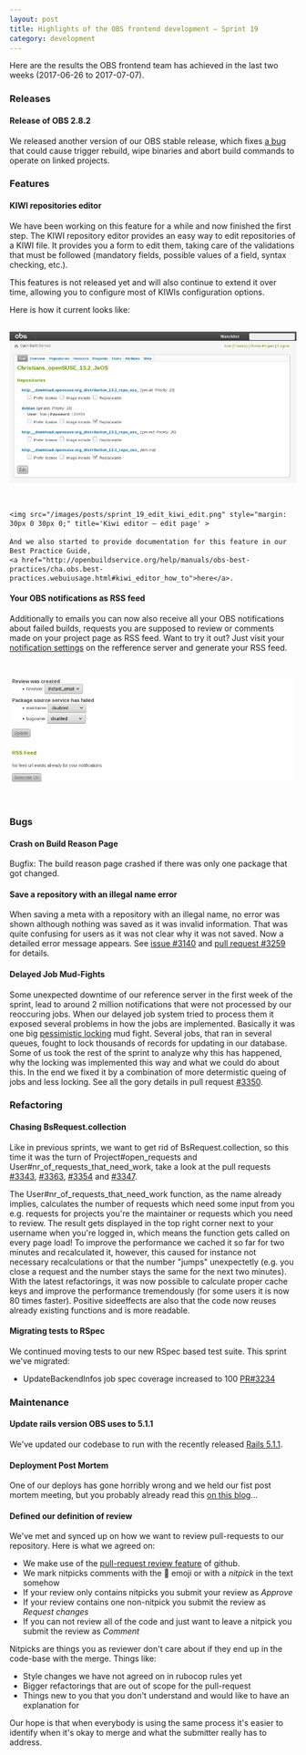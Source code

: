 ```yaml
---
layout: post
title: Highlights of the OBS frontend development – Sprint 19
category: development
---
```

<p>
  Here are the results the OBS frontend team has achieved in the last two weeks (2017-06-26 to 2017-07-07).
</p>

<h3>Releases</h3>

<h4>Release of OBS 2.8.2</h4>
<p>
  We released another version of our OBS stable release, which fixes
  <a href='https://github.com/openSUSE/open-build-service/issues/3066'>a bug</a> that could cause
  trigger rebuild, wipe binaries and abort build commands to operate on linked projects.
</p>

<h3>Features</h3>

<h4>KIWI repositories editor</h4>
  <p>
    We have been working on this feature for a while and now finished the first step. The KIWI repository
    editor provides an easy way to edit repositories of a KIWI file. It provides you a form to edit them,
    taking care of the validations that must be followed (mandatory fields, possible values of a field, syntax 
    checking, etc.).
  </p>

  <p>
    This features is not released yet and will also continue to extend it over time, allowing you to configure
    most of KIWIs configuration options.
  </p>

  <p>
    Here is how it current looks like:
    <img src="/images/posts/sprint_19_edit_kiwi_show.png" style="margin: 30px 0 30px 0;" title='Kiwi editor – show page' >

    <img src="/images/posts/sprint_19_edit_kiwi_edit.png" style="margin: 30px 0 30px 0;" title='Kiwi editor – edit page' >

    And we also started to provide documentation for this feature in our Best Practice Guide, 
    <a href="http://openbuildservice.org/help/manuals/obs-best-practices/cha.obs.best-practices.webuiusage.html#kiwi_editor_how_to">here</a>.
</p>

<h4>Your OBS notifications as RSS feed</h4>
<p>
  Additionally to emails you can now also receive all your OBS notifications about failed builds,
  requests you are supposed to review or comments made on your project page as RSS feed.
  Want to try it out? Just visit your <a href="https://build.opensuse.org/user/notifications">notification settings</a>
on the refference server and generate your RSS feed.
</p>

<img src="/images/posts/sprint_19_rss_feed_notifications.png" style="margin: 30px 0 30px 0;" >

<h3>Bugs</h3>

<h4>Crash on Build Reason Page</h4>
<p>
  Bugfix: The build reason page crashed if there was only one package that got changed.
</p>

<h4>Save a repository with an illegal name error</h4>
<p>
  When saving a meta with a repository with an illegal name, no error was shown although
  nothing was saved as it was invalid information. That was quite confusing for users as it 
  was not clear why it was not saved. Now a detailed error message appears.
  See <a href="https://github.com/openSUSE/open-build-service/issues/3140">issue #3140</a> and
  <a href="https://github.com/openSUSE/open-build-service/pull/3259">pull request #3259</a> for
  details.
</p>

<h4>Delayed Job Mud-Fights</h4>
<p>
  Some unexpected downtime of our reference server in the first week of the sprint, lead to around 2 million
  notifications that were not processed by our reoccuring jobs. When our delayed job system tried to process them 
  it exposed several problems in how the jobs are implemented. Basically it was one big
  <a href="http://api.rubyonrails.org/classes/ActiveRecord/Locking/Pessimistic.html">pessimistic locking</a>
  mud fight. Several jobs, that ran in several queues, fought to lock thousands of records for updating in our database.
  Some of us took the rest of the sprint to analyze why this has happened, why the locking was implemented this way and
  what we could do about this. In the end we fixed it by a combination of more determistic queing of jobs and less locking.
  See all the gory details in pull request <a href="https://github.com/openSUSE/open-build-service/pull/3350">#3350</a>.
</p>

<h3>Refactoring</h3>

<h4>Chasing BsRequest.collection</h4>
<p>
Like in previous sprints, we want to get rid of BsRequest.collection, so this time it was the turn
of Project#open_requests and User#nr_of_requests_that_need_work, take a look at the pull requests
<a href='https://github.com/openSUSE/open-build-service/pull/3343'>#3343</a>,
<a href='https://github.com/openSUSE/open-build-service/pull/3363'>#3363</a>,
<a href='https://github.com/openSUSE/open-build-service/pull/3354'>#3354</a> and
<a href='https://github.com/openSUSE/open-build-service/pull/3347'>#3347</a>.
</p>

<p>
  The User#nr_of_requests_that_need_work function, as the name already implies, calculates the number of requests which need some input from you 
  e.g. requests for projects you're the maintainer or requests which you need to review. The result gets displayed in the top right corner next to your username when you're logged in, 
  which means the function gets called on every page load! To improve the performance we cached it so far for two minutes and recalculated it, however, this caused for instance
  not necessary recalculations or that the number "jumps" unexpectetly (e.g. you close a request and the number stays the same for the next two minutes). 
  With the latest refactorings, it was now possible to calculate proper cache keys and improve the performance tremendously (for some users it is now 80 times faster).
  Positive sideeffects are also that the code now reuses already existing functions and is more readable. 
</p>

<h4>Migrating tests to RSpec</h4>
<p>
  We continued moving tests to our new RSpec based test suite. This sprint we've
  migrated:
</p>
<ul>
  <li>
    UpdateBackendInfos job spec coverage increased to 100
    <a href="https://github.com/openSUSE/open-build-service/pull/3234">PR#3234</a>
  </li>
</ul>


<h3>Maintenance</h3>
<h4>Update rails version OBS uses to 5.1.1</h4>
  We've updated our codebase to run with the recently released
  <a href='http://weblog.rubyonrails.org/2017/5/12/Rails-5-0-3-and-5-1-1-have-been-released/'>Rails 5.1.1</a>.
<p>

<h4>Deployment Post Mortem</h4>
<p>
  One of our deploys has gone horribly wrong and we held our fist post mortem meeting, but you probably
  already read this <a href="/2017/07/04/post-mortem-1/">on this blog</a>...
</p>

<h4>Defined our definition of review</h4>
<p>
  We've met and synced up on how we want to review pull-requests to our repository. 
  Here is what we agreed on:
</p>
<ul>    
  <li>
    We make use of the <a href="https://help.github.com/articles/about-pull-request-reviews/">pull-request review feature</a> of github.
  </li>
  <li>
    We mark nitpicks comments with the <g-emoji alias="thought_balloon" fallback-src="/images/posts/sprint_19_thought_icon.png" ios-version="6.0">💭</g-emoji> emoji or with a <em>nitpick</em> in the text somehow
  </li>
  <li>
    If your review only contains nitpicks you submit your review as <em>Approve</em>
  </li>
  <li>
    If your review contains one non-nitpick you submit the review as <em>Request changes</em>
  </li>
  <li>
    If you can not review all of the code and just want to leave a nitpick you submit the review as <em>Comment</em>
  </li>
</ul>
<p>
  Nitpicks are things you as reviewer don't care about if they end up in the code-base with the merge.
  Things like:
</p>
<ul>
  <li>Style changes we have not agreed on in rubocop rules yet</li>
  <li>Bigger refactorings that are out of scope for the pull-request</li>
  <li>Things new to you that you don't understand and would like to have an explanation for</li>
</ul>

<p>Our hope is that when everybody is using the same process it's easier to identify when it's okay to merge and
what the submitter really has to address.</p>
